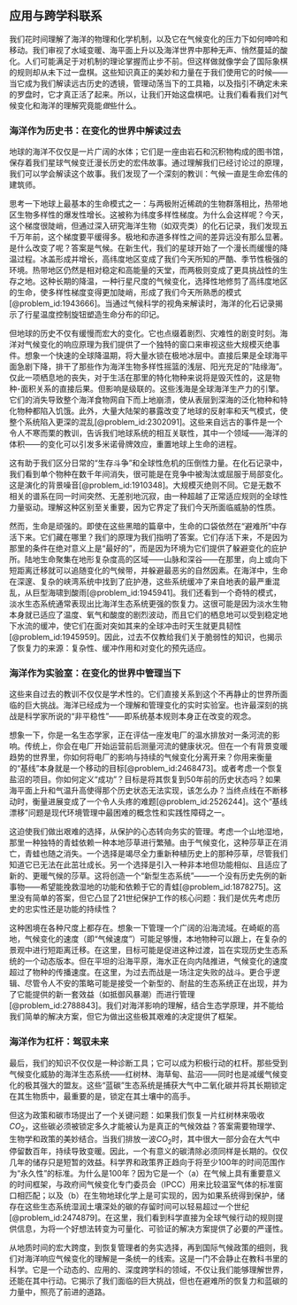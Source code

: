## 应用与跨学科联系

我们花时间理解了海洋的物理和化学机制，以及它在气候变化的压力下如何呻吟和移动。我们审视了水域变暖、海平面上升以及海洋世界中那种无声、悄然蔓延的酸化。人们可能满足于对机制的理论掌握而止步不前。但这样做就像学会了国际象棋的规则却从未下过一盘棋。这些知识真正的美妙和力量在于我们使用它的时候——当它成为我们解读远古历史的透镜，管理动荡当下的工具箱，以及指引不确定未来的罗盘时，它才真正活了起来。所以，让我们开始这盘棋吧。让我们看看我们对气候变化和海洋的理解究竟能*做*些什么。

### 海洋作为历史书：在变化的世界中解读过去

地球的海洋不仅仅是一片广阔的水体；它们是一座由岩石和沉积物构成的图书馆，保存着我们星球气候变迁漫长历史的宏伟故事。通过理解我们已经讨论过的原理，我们可以学会解读这个故事。我们发现了一个深刻的教训：气候一直是生命宏伟的建筑师。

思考一下地球上最基本的生命模式之一：与两极附近稀疏的生物群落相比，热带地区生物多样性的爆发性增长。这被称为纬度多样性梯度。为什么会这样呢？今天，这个梯度很陡峭，但通过深入研究海洋生物（如双壳类）的化石记录，我们发现五千万年前，这个梯度要平缓得多。极地和赤道多样性之间的差异远没有那么显著。是什么改变了呢？答案是气候。在新生代，我们的星球开始了一个漫长而缓慢的降温过程。冰盖形成并增长，高纬度地区变成了我们今天所知的严酷、季节性极强的环境。热带地区仍然是相对稳定和高能量的天堂，而两极则变成了更具挑战性的生存之地。这种长期的降温，一种行星尺度的气候变化，选择性地修剪了高纬度地区的生命，使多样性梯度变得更加陡峭，形成了我们今天所熟悉的模式[@problem_id:1943666]。当通过气候科学的视角来解读时，海洋的化石记录揭示了行星温度控制旋钮塑造生命分布的印记。

但地球的历史不仅有缓慢而宏大的变化。它也点缀着剧烈、灾难性的剧变时刻。海洋对气候变化的响应原理为我们提供了一个独特的窗口来审视这些大规模灭绝事件。想象一个快速的全球降温期，将大量水锁在极地冰层中。直接后果是全球海平面急剧下降，排干了那些作为海洋生物多样性摇篮的浅层、阳光充足的“陆缘海”。仅此一项栖息地的丧失，对于生活在那里的特化物种来说将是毁灭性的，这是物种-面积关系的直接后果。但影响是级联的。这些浅海是全球海洋生产力的引擎。它们的消失导致整个海洋食物网自下而上地崩溃，使从表层到深海的泛化物种和特化物种都陷入饥饿。此外，大量大陆架的暴露改变了地球的反射率和天气模式，使整个系统陷入更深的混乱[@problem_id:2302091]。这些来自远古的事件是一个令人不寒而栗的教训，告诉我们地球系统的相互关联性，其中一个领域——海洋的体积——的变化可以引发多米诺骨牌效应，重置地球上生命的进程。

这有助于我们区分日常的“生存斗争”和全球性危机的压倒性力量。在化石记录中，我们看到单个物种在数千年间消失，很可能是在竞争中被淘汰或屈服于局部变化。这是演化的背景噪音[@problem_id:1910348]。大规模灭绝则不同。它是无数不相关的谱系在同一时间突然、无差别地沉寂，由一种超越了正常适应规则的全球性力量驱动。理解这种区别至关重要，因为它界定了我们今天所面临威胁的性质。

然而，生命是顽强的。即使在这些黑暗的篇章中，生命的口袋依然在“避难所”中存活下来。它们藏在哪里？我们的原理为我们指明了答案。它们存活下来，不是因为那里的条件在绝对意义上是“最好的”，而是因为环境为它们提供了躲避变化的庇护所。陆地生命聚集在地形复杂度高的区域——山脉和深谷——在那里，向上或向下短距离迁移就可以追随变化的气候带，并躲避最恶劣的自然因素。在海洋中，生命在深邃、复杂的峡湾系统中找到了庇护港，这些系统缓冲了来自地表的最严重混乱，从巨型海啸到酸雨[@problem_id:1945941]。我们还看到一个奇特的模式，淡水生态系统通常表现出比海洋生态系统更强的恢复力。这很可能是因为淡水生物本身就已适应了温度、氧气和酸度的剧烈波动，而且它们的栖息地可以受到稳定地下水流的缓冲，使它们在面对突如其来的全球冲击时天生就更具韧性[@problem_id:1945959]。因此，过去不仅教给我们关于脆弱性的知识，也揭示了恢复力的来源：复杂性、缓冲作用和对变化的预先适应。

### 海洋作为实验室：在变化的世界中管理当下

这些来自过去的教训不仅仅是学术性的。它们直接关系到这个不再静止的世界所面临的巨大挑战。海洋已经成为一个理解和管理变化的实时实验室。也许最深刻的挑战是科学家所说的“非平稳性”——即系统基本规则本身正在改变的观念。

想象一下，你是一名生态学家，正在评估一座发电厂的温水排放对一条河流的影响。传统上，你会在电厂开始运营前后测量河流的健康状况。但在一个有背景变暖趋势的世界里，你如何将电厂的影响与持续的气候变化分离开来？你用来衡量的“基线”本身就是一个移动的目标[@problem_id:2468473]。或者考虑一个恢复盐沼的项目。你如何定义“成功”？目标是将其恢复到50年前的历史状态吗？如果海平面上升和气温升高使得那个历史状态无法实现，该怎么办？当终点线在不断移动时，衡量进展变成了一个令人头疼的难题[@problem_id:2526244]。这个“基线漂移”问题是现代环境管理中最困难的概念性和实践性障碍之一。

这迫使我们做出艰难的选择，从保护的心态转向务实的管理。考虑一个山地湿地，那里一种独特的青蛙依赖一种本地莎草进行繁殖。由于气候变化，这种莎草正在消亡，青蛙也随之消失。一个选择是竭尽全力重新种植历史上的那种莎草，尽管我们知道它已无法在此茁壮成长。另一个选择是引入一种非本地但功能相似、且适应了新的、更暖气候的莎草。这将创造一个“新型生态系统”——一个没有历史先例的新事物——希望能挽救湿地的功能和依赖于它的青蛙[@problem_id:1878275]。这里没有简单的答案，但它凸显了21世纪保护工作的核心问题：我们是优先考虑历史的忠实性还是功能的持续性？

这种困境在各种尺度上都存在。想象一下管理一个广阔的沿海流域。在崎岖的高地，气候变化的速度（即“气候速度”）可能足够慢，本地物种可以跟上，在复杂的景观中进行短距离迁移。在这里，目标可能是促进这种过渡，旨在实现历史生态系统的一个动态版本。但在平坦的沿海平原，海水正在向内陆推进，气候变化的速度超过了物种的传播速度。在这里，为过去而战是一场注定失败的战斗。更合乎逻辑、尽管令人不安的策略可能是接受一个新型的、耐盐的生态系统正在出现，并为了它能提供的新一套效益（如抵御风暴潮）而进行管理[@problem_id:2788843]。我们对海洋影响的理解，结合生态学原理，并不能给我们简单的解决方案，但它为做出这些极其艰难的决定提供了框架。

### 海洋作为杠杆：驾驭未来

最后，我们的知识不仅仅是一种诊断工具；它可以成为积极行动的杠杆。那些受到气候变化威胁的海洋生态系统——红树林、海草甸、盐沼——同时也是减缓气候变化的极其强大的盟友。这些“蓝碳”生态系统是捕获大气中二氧化碳并将其长期锁定在其生物质中，最重要的是，锁定在其土壤中的高手。

但这为政策和碳市场提出了一个关键问题：如果我们恢复一片红树林来吸收$CO_2$，这些碳必须被锁定多久才能被认为是真正的气候效益？答案需要物理学、生物学和政策的美妙结合。当我们排放一波$CO_2$时，其中很大一部分会在大气中停留数百年，持续导致变暖。因此，一个有意义的碳清除必须同样是长期的。仅仅几年的储存只是短暂的效益。科学界和政策界正趋向于将至少100年的时间范围作为“永久性”的标准。为什么是100年？因为它是一个（a）在气候上具有重要意义的时间框架，与政府间气候变化专门委员会（IPCC）用来比较温室气体的标准窗口相匹配；以及（b）在生物地球化学上是可实现的，因为如果系统得到保护，储存在这些生态系统湿润土壤深处的碳的存留时间可以轻易超过一个世纪[@problem_id:2474879]。在这里，我们看到科学直接为全球气候行动的规则提供信息，为将一个好想法转变为可量化、可验证的解决方案提供了必要的严谨性。

从地质时间的宏大跨度，到恢复管理者的务实选择，再到国际气候政策的细则，我们对海洋响应气候变化的理解是一条统一的线索。这是一门不会静止在教科书里的科学。它是一个动态的、应用的、深度跨学科的领域，不仅让我们能够理解世界，还能在其中行动。它揭示了我们面临的巨大挑战，但也在避难所的恢复力和蓝碳的力量中，照亮了前进的道路。